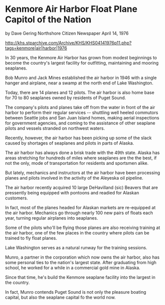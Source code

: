 # Kenmore Air Harbor Float Plane Capitol of the Nation

by Dave Gering
Northshore Citizen Newspaper
April 14, 1976

http://khs.stparchive.com/Archive/KHS/KHS04141976p11.php?tags=kenmore|air|harbor|1976

In 30 years, the Kenmore Air Harbor has grown from modest beginnings to become the country's largest facility for outfitting, maintaining and mooring seaplanes.

Bob Munro and Jack Mines established the air harbor in 1946 with a single hanger and airplane, near a swamp at the north end of Lake Washington.

Today, there are 14 planes and 12 pilots. The air harbor is also home base for 70 to 80 seaplanes owned by residents of Puget Sound.

The company's pilots and planes take off from the water in front of the air harbor to perform their regular services -- shuttling well heeled commutors between Seattle jobs and San Juan Island homes, making aerial inspections for government agencies, and coming to the assistance of other seaplane pilots and vessels stranded on northwest waters.

Recently, however, the air harbor has been picking up some of the slack caused by shortages of seaplanes and pilots in parts of Alaska.

The air harbor has always done a brisk trade with the 49th state. Alaska has areas stretching for hundreds of miles where seaplanes are the the best, if not the only, mode of transportation for residents and sportsmen alike.

But lately, mechanics and instructors at the air harbor have been processing planes and pilots involved in the activity of the Aleyeska oil pipeline.

The air harbor recently acquired 10 large DeHavilland (sic) Beavers that are pressently being equipped with pontoons and readied for Alaskan customers.

In fact, most of the planes headed for Alaskan markets are re-equipped at the air harbor. Mechanics go through nearly 100 new pairs of floats each year, turning regular airplanes into seaplanes.

Some of the pilots who'll be flying those planes are also receiving training at the air harbor, one of the few places in the country where pilots can be trained to fly float planes.

Lake Washington serves as a natural runway for the training sessions.

Munro, a partner in the corporation which now owns the air harbor, also has some personal ties to the nation's largest state. After graduating from high school, he worked for a while in a commercial gold mine in Alaska.

Since that time, he's build the Kenmore seaplane facility into the largest in the country.

In fact, Munro contends Puget Sound is not only the pleasure boating capital, but also the seaplane capital fo the world now.
